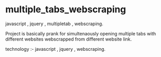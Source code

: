 # multiple_tabs_webscraping
javascript , jquery , multipletab , webscraping.

Project is basically prank for simultenaously opening multiple tabs with different websites webscrapped from different website link.

technology :- javascript , jquery , webscraping.
